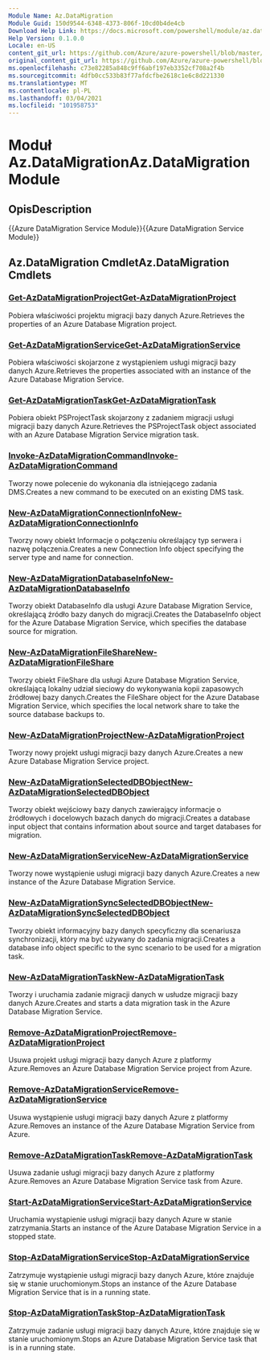 ```yaml
---
Module Name: Az.DataMigration
Module Guid: 150d9544-6348-4373-806f-10cd0b4de4cb
Download Help Link: https://docs.microsoft.com/powershell/module/az.datamigration
Help Version: 0.1.0.0
Locale: en-US
content_git_url: https://github.com/Azure/azure-powershell/blob/master/src/DataMigration/DataMigration/help/Az.DataMigration.md
original_content_git_url: https://github.com/Azure/azure-powershell/blob/master/src/DataMigration/DataMigration/help/Az.DataMigration.md
ms.openlocfilehash: c73e82285a848c9ff6abf197eb3352cf708a2f4b
ms.sourcegitcommit: 4dfb0cc533b83f77afdcfbe2618c1e6c8d221330
ms.translationtype: MT
ms.contentlocale: pl-PL
ms.lasthandoff: 03/04/2021
ms.locfileid: "101958753"
---
```

# <span data-ttu-id="11407-101">Moduł Az.DataMigration</span><span class="sxs-lookup"><span data-stu-id="11407-101">Az.DataMigration Module</span></span>
## <span data-ttu-id="11407-102">Opis</span><span class="sxs-lookup"><span data-stu-id="11407-102">Description</span></span>
<span data-ttu-id="11407-103">{{Azure DataMigration Service Module}}</span><span class="sxs-lookup"><span data-stu-id="11407-103">{{Azure DataMigration Service Module}}</span></span>

## <span data-ttu-id="11407-104">Az.DataMigration Cmdlet</span><span class="sxs-lookup"><span data-stu-id="11407-104">Az.DataMigration Cmdlets</span></span>
### [<span data-ttu-id="11407-105">Get-AzDataMigrationProject</span><span class="sxs-lookup"><span data-stu-id="11407-105">Get-AzDataMigrationProject</span></span>](Get-AzDataMigrationProject.md)
<span data-ttu-id="11407-106">Pobiera właściwości projektu migracji bazy danych Azure.</span><span class="sxs-lookup"><span data-stu-id="11407-106">Retrieves the properties of an Azure Database Migration project.</span></span>

### [<span data-ttu-id="11407-107">Get-AzDataMigrationService</span><span class="sxs-lookup"><span data-stu-id="11407-107">Get-AzDataMigrationService</span></span>](Get-AzDataMigrationService.md)
<span data-ttu-id="11407-108">Pobiera właściwości skojarzone z wystąpieniem usługi migracji bazy danych Azure.</span><span class="sxs-lookup"><span data-stu-id="11407-108">Retrieves the properties associated with an instance of the Azure Database Migration Service.</span></span> 

### [<span data-ttu-id="11407-109">Get-AzDataMigrationTask</span><span class="sxs-lookup"><span data-stu-id="11407-109">Get-AzDataMigrationTask</span></span>](Get-AzDataMigrationTask.md)
<span data-ttu-id="11407-110">Pobiera obiekt PSProjectTask skojarzony z zadaniem migracji usługi migracji bazy danych Azure.</span><span class="sxs-lookup"><span data-stu-id="11407-110">Retrieves the PSProjectTask object associated with an Azure Database Migration Service migration task.</span></span>

### [<span data-ttu-id="11407-111">Invoke-AzDataMigrationCommand</span><span class="sxs-lookup"><span data-stu-id="11407-111">Invoke-AzDataMigrationCommand</span></span>](Invoke-AzDataMigrationCommand.md)
<span data-ttu-id="11407-112">Tworzy nowe polecenie do wykonania dla istniejącego zadania DMS.</span><span class="sxs-lookup"><span data-stu-id="11407-112">Creates a new command to be executed on an existing DMS task.</span></span>

### [<span data-ttu-id="11407-113">New-AzDataMigrationConnectionInfo</span><span class="sxs-lookup"><span data-stu-id="11407-113">New-AzDataMigrationConnectionInfo</span></span>](New-AzDataMigrationConnectionInfo.md)
<span data-ttu-id="11407-114">Tworzy nowy obiekt Informacje o połączeniu określający typ serwera i nazwę połączenia.</span><span class="sxs-lookup"><span data-stu-id="11407-114">Creates a new Connection Info object specifying the server type and name for connection.</span></span>

### [<span data-ttu-id="11407-115">New-AzDataMigrationDatabaseInfo</span><span class="sxs-lookup"><span data-stu-id="11407-115">New-AzDataMigrationDatabaseInfo</span></span>](New-AzDataMigrationDatabaseInfo.md)
<span data-ttu-id="11407-116">Tworzy obiekt DatabaseInfo dla usługi Azure Database Migration Service, określającą źródło bazy danych do migracji.</span><span class="sxs-lookup"><span data-stu-id="11407-116">Creates the DatabaseInfo object for the Azure Database Migration Service, which specifies the database source for migration.</span></span>

### [<span data-ttu-id="11407-117">New-AzDataMigrationFileShare</span><span class="sxs-lookup"><span data-stu-id="11407-117">New-AzDataMigrationFileShare</span></span>](New-AzDataMigrationFileShare.md)
<span data-ttu-id="11407-118">Tworzy obiekt FileShare dla usługi Azure Database Migration Service, określającą lokalny udział sieciowy do wykonywania kopii zapasowych źródłowej bazy danych.</span><span class="sxs-lookup"><span data-stu-id="11407-118">Creates the FileShare object for the Azure Database Migration Service, which specifies the local network share to take the source database backups to.</span></span>

### [<span data-ttu-id="11407-119">New-AzDataMigrationProject</span><span class="sxs-lookup"><span data-stu-id="11407-119">New-AzDataMigrationProject</span></span>](New-AzDataMigrationProject.md)
<span data-ttu-id="11407-120">Tworzy nowy projekt usługi migracji bazy danych Azure.</span><span class="sxs-lookup"><span data-stu-id="11407-120">Creates a new Azure Database Migration Service project.</span></span>

### [<span data-ttu-id="11407-121">New-AzDataMigrationSelectedDBObject</span><span class="sxs-lookup"><span data-stu-id="11407-121">New-AzDataMigrationSelectedDBObject</span></span>](New-AzDataMigrationSelectedDBObject.md)
<span data-ttu-id="11407-122">Tworzy obiekt wejściowy bazy danych zawierający informacje o źródłowych i docelowych bazach danych do migracji.</span><span class="sxs-lookup"><span data-stu-id="11407-122">Creates a database input object that contains information about source and target databases for migration.</span></span>

### [<span data-ttu-id="11407-123">New-AzDataMigrationService</span><span class="sxs-lookup"><span data-stu-id="11407-123">New-AzDataMigrationService</span></span>](New-AzDataMigrationService.md)
<span data-ttu-id="11407-124">Tworzy nowe wystąpienie usługi migracji bazy danych Azure.</span><span class="sxs-lookup"><span data-stu-id="11407-124">Creates a new instance of the Azure Database Migration Service.</span></span>

### [<span data-ttu-id="11407-125">New-AzDataMigrationSyncSelectedDBObject</span><span class="sxs-lookup"><span data-stu-id="11407-125">New-AzDataMigrationSyncSelectedDBObject</span></span>](New-AzDataMigrationSyncSelectedDBObject.md)
<span data-ttu-id="11407-126">Tworzy obiekt informacyjny bazy danych specyficzny dla scenariusza synchronizacji, który ma być używany do zadania migracji.</span><span class="sxs-lookup"><span data-stu-id="11407-126">Creates a database info object specific to the sync scenario to be used for a migration task.</span></span>

### [<span data-ttu-id="11407-127">New-AzDataMigrationTask</span><span class="sxs-lookup"><span data-stu-id="11407-127">New-AzDataMigrationTask</span></span>](New-AzDataMigrationTask.md)
<span data-ttu-id="11407-128">Tworzy i uruchamia zadanie migracji danych w usłudze migracji bazy danych Azure.</span><span class="sxs-lookup"><span data-stu-id="11407-128">Creates and starts a data migration task in the Azure Database Migration Service.</span></span>

### [<span data-ttu-id="11407-129">Remove-AzDataMigrationProject</span><span class="sxs-lookup"><span data-stu-id="11407-129">Remove-AzDataMigrationProject</span></span>](Remove-AzDataMigrationProject.md)
<span data-ttu-id="11407-130">Usuwa projekt usługi migracji bazy danych Azure z platformy Azure.</span><span class="sxs-lookup"><span data-stu-id="11407-130">Removes an Azure Database Migration Service project from Azure.</span></span>

### [<span data-ttu-id="11407-131">Remove-AzDataMigrationService</span><span class="sxs-lookup"><span data-stu-id="11407-131">Remove-AzDataMigrationService</span></span>](Remove-AzDataMigrationService.md)
<span data-ttu-id="11407-132">Usuwa wystąpienie usługi migracji bazy danych Azure z platformy Azure.</span><span class="sxs-lookup"><span data-stu-id="11407-132">Removes an instance of the Azure Database Migration Service from Azure.</span></span>

### [<span data-ttu-id="11407-133">Remove-AzDataMigrationTask</span><span class="sxs-lookup"><span data-stu-id="11407-133">Remove-AzDataMigrationTask</span></span>](Remove-AzDataMigrationTask.md)
<span data-ttu-id="11407-134">Usuwa zadanie usługi migracji bazy danych Azure z platformy Azure.</span><span class="sxs-lookup"><span data-stu-id="11407-134">Removes an Azure Database Migration Service task from Azure.</span></span>

### [<span data-ttu-id="11407-135">Start-AzDataMigrationService</span><span class="sxs-lookup"><span data-stu-id="11407-135">Start-AzDataMigrationService</span></span>](Start-AzDataMigrationService.md)
<span data-ttu-id="11407-136">Uruchamia wystąpienie usługi migracji bazy danych Azure w stanie zatrzymania.</span><span class="sxs-lookup"><span data-stu-id="11407-136">Starts an instance of the Azure Database Migration Service in a stopped state.</span></span> 

### [<span data-ttu-id="11407-137">Stop-AzDataMigrationService</span><span class="sxs-lookup"><span data-stu-id="11407-137">Stop-AzDataMigrationService</span></span>](Stop-AzDataMigrationService.md)
<span data-ttu-id="11407-138">Zatrzymuje wystąpienie usługi migracji bazy danych Azure, które znajduje się w stanie uruchomionym.</span><span class="sxs-lookup"><span data-stu-id="11407-138">Stops an instance of the Azure Database Migration Service that is in a running state.</span></span>

### [<span data-ttu-id="11407-139">Stop-AzDataMigrationTask</span><span class="sxs-lookup"><span data-stu-id="11407-139">Stop-AzDataMigrationTask</span></span>](Stop-AzDataMigrationTask.md)
<span data-ttu-id="11407-140">Zatrzymuje zadanie usługi migracji bazy danych Azure, które znajduje się w stanie uruchomionym.</span><span class="sxs-lookup"><span data-stu-id="11407-140">Stops an  Azure Database Migration Service task that is in a running state.</span></span>

